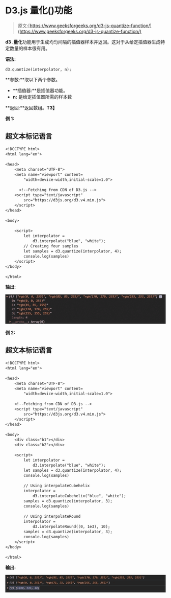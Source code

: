 # D3.js 量化()功能

> 原文:[https://www.geeksforgeeks.org/d3-js-quantize-function/](https://www.geeksforgeeks.org/d3-js-quantize-function/)

**d3 .量化**功能用于生成均匀间隔的插值器样本并返回。这对于从给定插值器生成特定数量的样本很有用。

**语法:**

```
d3.quantize(interpolator, n);

```

**参数:**取以下两个参数。

*   **插值器:**是插值器功能。
*   **n:** 是给定插值器所需的样本数

**返回:**返回数组。**T3】**

**例 1:**

## 超文本标记语言

```
<!DOCTYPE html>
<html lang="en">

<head>
    <meta charset="UTF-8">
    <meta name="viewport" content=
        "width=device-width,initial-scale=1.0">

      <!--Fetching from CDN of D3.js -->
    <script type="text/javascript" 
        src="https://d3js.org/d3.v4.min.js">
    </script>
</head>

<body>

    <script>
        let interpolator =
            d3.interpolate("blue", "white");
        // Creating four samples 
        let samples = d3.quantize(interpolator, 4);
        console.log(samples)
    </script>
</body>

</html>
```

**输出:**

![](img/4cd0f8a791c23a18a6c34b187a588175.png)

**例 2:**

## 超文本标记语言

```
<!DOCTYPE html>
<html lang="en">

<head>
    <meta charset="UTF-8">
    <meta name="viewport" content=
        "width=device-width,initial-scale=1.0">

    <!--Fetching from CDN of D3.js -->
    <script type="text/javascript" 
        src="https://d3js.org/d3.v4.min.js">
    </script>
</head>

<body>
    <div class="b1"></div>
    <div class="b2"></div>

    <script>
        let interpolator =
            d3.interpolate("blue", "white");
        let samples = d3.quantize(interpolator, 4);
        console.log(samples)

        // Using interpolateCubehelix
        interpolator =
            d3.interpolateCubehelix("blue", "white");
        samples = d3.quantize(interpolator, 3);
        console.log(samples)

        // Using interpolateRound
        interpolator =
            d3.interpolateRound((0, 1e3), 10);
        samples = d3.quantize(interpolator, 3);
        console.log(samples)
    </script>
</body>

</html>
```

**输出:**

![](img/d46982c367ea907d0090ec24e3f69cd7.png)